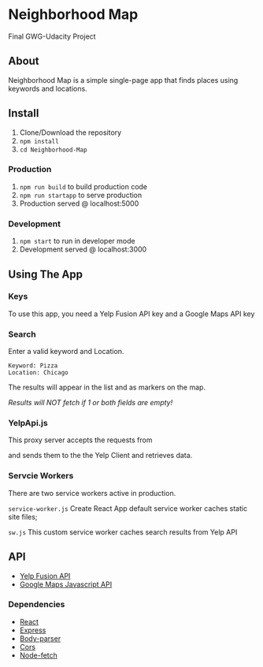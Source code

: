 # Neighborhood Map
Final GWG-Udacity Project

## About
Neighborhood Map is a simple single-page app that finds places using keywords and locations. 


## Install
1. Clone/Download the repository
2. `npm install`
3. `cd Neighborhood-Map`

### Production
1. `npm run build` to build production code
2. `npm run startapp` to serve production
3. Production served @ localhost:5000

### Development

1. `npm start` to run in developer mode
2. Development served @ localhost:3000


## Using The App
### Keys
To use this app, you need a Yelp Fusion API key and a Google Maps API key

### Search
Enter a valid keyword and Location.

    Keyword: Pizza
    Location: Chicago
    
The results will appear in the list and as markers on the map.

_Results will NOT fetch if 1 or both fields are empty!_

### YelpApi.js
This proxy server accepts the requests from <Search/> and sends them to the the Yelp Client and retrieves data. 

### Servcie Workers
There are two service workers active in production. 

`service-worker.js`
Create React App default service worker caches static site files;

`sw.js`
This custom service worker caches search results from Yelp API


## API
* [Yelp Fusion API](https://www.yelp.com/fusion)
* [Google Maps Javascript API](https://developers.google.com/maps/documentation/javascript/tutorial)

### Dependencies
* [React](https://reactjs.org/)
* [Express](https://expressjs.com/)
* [Body-parser](https://www.npmjs.com/package/body-parser)
* [Cors](https://www.npmjs.com/package/cors)
* [Node-fetch](https://www.npmjs.com/package/node-fetch)

